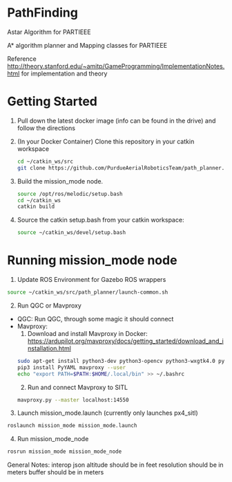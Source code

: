 # PathFinding
Astar Algorithm for PARTIEEE

A* algorithm planner and Mapping classes for PARTIEEE

Reference http://theory.stanford.edu/~amitp/GameProgramming/ImplementationNotes.html for implementation and theory

# Getting Started

1. Pull down the latest docker image (info can be found in the drive) and follow the directions

1. (In your Docker Container) Clone this repository in your catkin workspace 
   ```bash
   cd ~/catkin_ws/src
   git clone https://github.com/PurdueAerialRoboticsTeam/path_planner.git
   ```
1. Build the mission_mode node.

   ```bash
   source /opt/ros/melodic/setup.bash
   cd ~/catkin_ws
   catkin build 
   ```
1. Source the catkin setup.bash from your catkin workspace:
   ```bash   
   source ~/catkin_ws/devel/setup.bash
   ```
# Running mission_mode node
1. Update ROS Environment for Gazebo ROS wrappers 
  ```bash
  source ~/catkin_ws/src/path_planner/launch-common.sh
  ```
2. Run QGC or Mavproxy
  - QGC: Run QGC, through some magic it should connect
  - Mavproxy: 
    1. Download and install Mavproxy in Docker: https://ardupilot.org/mavproxy/docs/getting_started/download_and_installation.html
    ```bash
    sudo apt-get install python3-dev python3-opencv python3-wxgtk4.0 python3-pip python3-matplotlib python3-lxml python3-pygame
    pip3 install PyYAML mavproxy --user
    echo "export PATH=$PATH:$HOME/.local/bin" >> ~/.bashrc
    ```
    2. Run and connect Mavproxy to SITL
    ```bash
    mavproxy.py --master localhost:14550
    ```
3. Launch mission_mode.launch (currently only launches px4_sitl)
  ```bash
  roslaunch mission_mode mission_mode.launch
  ```
4. Run mission_mode_node
```bash
rosrun mission_mode mission_mode_node 
```

General Notes:
interop json altitude should be in feet
resolution should be in meters
buffer should be in meters
